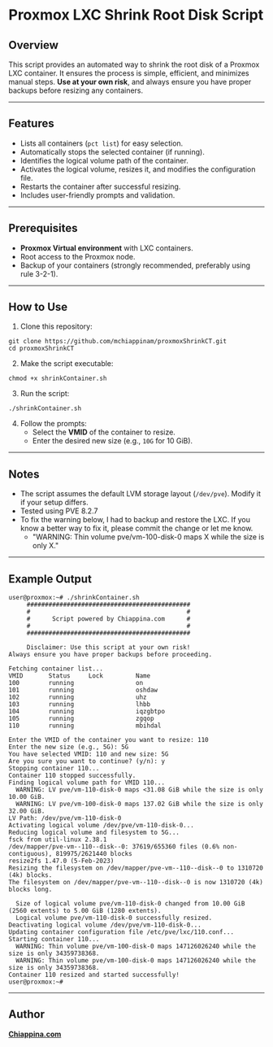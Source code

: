 # Proxmox LXC Shrink Root Disk Script

## Overview
This script provides an automated way to shrink the root disk of a Proxmox LXC container. It ensures the process is simple, efficient, and minimizes manual steps. **Use at your own risk**, and always ensure you have proper backups before resizing any containers.

---

## Features
- Lists all containers (`pct list`) for easy selection.
- Automatically stops the selected container (if running).
- Identifies the logical volume path of the container.
- Activates the logical volume, resizes it, and modifies the configuration file.
- Restarts the container after successful resizing.
- Includes user-friendly prompts and validation.

---

## Prerequisites
- **Proxmox Virtual environment** with LXC containers.
- Root access to the Proxmox node.
- Backup of your containers (strongly recommended, preferably using rule 3-2-1).

---

## How to Use
1. Clone this repository:
```
git clone https://github.com/mchiappinam/proxmoxShrinkCT.git
cd proxmoxShrinkCT
```

2. Make the script executable:
```
chmod +x shrinkContainer.sh
```

3. Run the script:
```
./shrinkContainer.sh
```

4. Follow the prompts:
   - Select the **VMID** of the container to resize.
   - Enter the desired new size (e.g., `10G` for 10 GiB).

---

## Notes
- The script assumes the default LVM storage layout (`/dev/pve`). Modify it if your setup differs.
- Tested using PVE 8.2.7
- To fix the warning below, I had to backup and restore the LXC. If you know a better way to fix it, please commit the change or let me know.
	- "WARNING: Thin volume pve/vm-100-disk-0 maps X while the size is only X."

---

## Example Output
```
user@proxmox:~# ./shrinkContainer.sh
     #############################################
     #                                           #
     #      Script powered by Chiappina.com      #
     #                                           #
     #############################################

     Disclaimer: Use this script at your own risk!     
Always ensure you have proper backups before proceeding.

Fetching container list...
VMID       Status     Lock         Name                
100        running                 on                  
101        running                 oshdaw              
102        running                 uhz                 
103        running                 lhbb                
104        running                 iqzgbtpo            
105        running                 zgqop               
110        running                 mbihdal             

Enter the VMID of the container you want to resize: 110
Enter the new size (e.g., 5G): 5G
You have selected VMID: 110 and new size: 5G
Are you sure you want to continue? (y/n): y
Stopping container 110...
Container 110 stopped successfully.
Finding logical volume path for VMID 110...
  WARNING: LV pve/vm-110-disk-0 maps <31.08 GiB while the size is only 10.00 GiB.
  WARNING: LV pve/vm-100-disk-0 maps 137.02 GiB while the size is only 32.00 GiB.
LV Path: /dev/pve/vm-110-disk-0
Activating logical volume /dev/pve/vm-110-disk-0...
Reducing logical volume and filesystem to 5G...
fsck from util-linux 2.38.1
/dev/mapper/pve-vm--110--disk--0: 37619/655360 files (0.6% non-contiguous), 819975/2621440 blocks
resize2fs 1.47.0 (5-Feb-2023)
Resizing the filesystem on /dev/mapper/pve-vm--110--disk--0 to 1310720 (4k) blocks.
The filesystem on /dev/mapper/pve-vm--110--disk--0 is now 1310720 (4k) blocks long.

  Size of logical volume pve/vm-110-disk-0 changed from 10.00 GiB (2560 extents) to 5.00 GiB (1280 extents).
  Logical volume pve/vm-110-disk-0 successfully resized.
Deactivating logical volume /dev/pve/vm-110-disk-0...
Updating container configuration file /etc/pve/lxc/110.conf...
Starting container 110...
  WARNING: Thin volume pve/vm-100-disk-0 maps 147126026240 while the size is only 34359738368.
  WARNING: Thin volume pve/vm-100-disk-0 maps 147126026240 while the size is only 34359738368.
Container 110 resized and started successfully!
user@proxmox:~# 
```

---

## Author
**[Chiappina.com](https://Chiappina.com)**
